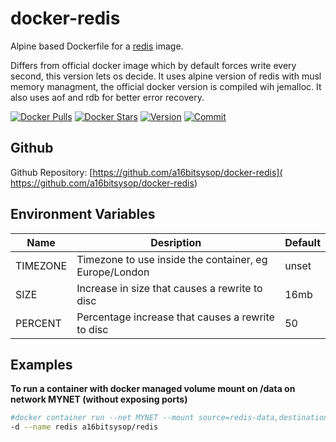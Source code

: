 # docker-redis
Alpine based Dockerfile for a [redis](https://redis.io) image.

Differs from official docker image which by default forces write every second,
this version lets os decide.  It uses alpine version of redis with musl
memory managment, the official docker version is compiled wih jemalloc.
It also uses aof and rdb for better error recovery.

[![Docker Pulls](
https://img.shields.io/docker/pulls/a16bitsysop/redis.svg?style=flat-square)](
https://hub.docker.com/r/a16bitsysop/redis/)
[![Docker Stars](
https://img.shields.io/docker/stars/a16bitsysop/redis.svg?style=flat-square)](
https://hub.docker.com/r/a16bitsysop/redis/)
[![Version](
https://images.microbadger.com/badges/version/a16bitsysop/redis.svg)](
https://microbadger.com/images/a16bitsysop/redis "Get_your_own_version_badge_on_microbadger.com")
[![Commit](
https://images.microbadger.com/badges/commit/a16bitsysop/redis.svg)](
https://microbadger.com/images/a16bitsysop/redis "Get_your_own_commit_badge_on_microbadger.com")

## Github
Github Repository: [https://github.com/a16bitsysop/docker-redis](
https://github.com/a16bitsysop/docker-redis)

## Environment Variables
| Name     | Desription                                              | Default |
|----------|---------------------------------------------------------|---------|
| TIMEZONE | Timezone to use inside the container, eg Europe/London  | unset   |
| SIZE     | Increase in size that causes a rewrite to disc          | 16mb    |
| PERCENT  | Percentage increase that causes a rewrite to disc       | 50      |

## Examples
**To run a container with docker managed volume mount on /data on network
MYNET (without exposing ports)**
```bash
#docker container run --net MYNET --mount source=redis-data,destination=/data \
-d --name redis a16bitsysop/redis
```
